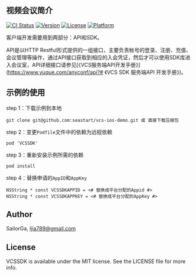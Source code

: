 ## 视频会议简介

[![CI Status](https://img.shields.io/travis/SailorGa/VCSSDK.svg?style=flat)](https://travis-ci.org/SailorGa/VCSSDK)
[![Version](https://img.shields.io/cocoapods/v/VCSSDK.svg?style=flat)](https://cocoapods.org/pods/VCSSDK)
[![License](https://img.shields.io/cocoapods/l/VCSSDK.svg?style=flat)](https://cocoapods.org/pods/VCSSDK)
[![Platform](https://img.shields.io/cocoapods/p/VCSSDK.svg?style=flat)](https://cocoapods.org/pods/VCSSDK)

客户端开发需要用到两部分：API和SDK。

API是以HTTP Restful形式提供的一组接口，主要负责帐号的登录、注册、充值、会议管理等操作，通过API接口获取到相应的入会凭证，然后才可以使用SDK库进入会议室，API详细接口请参见[《VCS服务端API开发手册》](https://www.yuque.com/anyconf/api?# 《VCS SDK 服务端API 开发手册》)。

## 示例的使用

step 1：下载示例到本地

```
git clone git@github.com:seastart/vcs-ios-demo.git 或 直接下载压缩包
```

step 2：变更```Podfile```文件中的依赖为远程依赖

```
pod 'VCSSDK'
```

step 3：重新安装示例所需的依赖

```
pod install
```

step 4：替换申请的```AppID```和```AppKey```

```
NSString * const VCSSDKAPPID = <# 替换成平台分配的Appid #>
NSString * const VCSSDKAPPKEY = <# 替换成平台分配的AppKey #>
```

## Author

SailorGa, ljia789@gmail.com

## License

VCSSDK is available under the MIT license. See the LICENSE file for more info.
